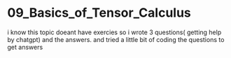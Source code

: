 # 09_Basics_of_Tensor_Calculus
i know this topic doeant have exercies so i wrote 3 questions( getting help by chatgpt) and the answers. and tried a little bit of coding the questions to get answers
